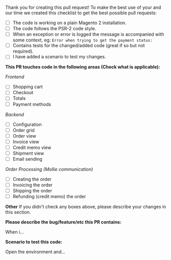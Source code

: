 Thank you for creating this pull request! To make the best use of your and our time we created this checklist to get the best possible pull requests:

- [ ] The code is working on a plain Magento 2 installation.
- [ ] The code follows the PSR-2 code style.
- [ ] When an exception or error is logged the message is accompanied with some context, eg: `Error when trying to get the payment status:`
- [ ] Contains tests for the changed/added code (great if so but not required).
- [ ] I have added a scenario to test my changes.

**This PR touches code in the following areas (Check what is applicable):**

*Frontend*
- [ ] Shopping cart
- [ ] Checkout
- [ ] Totals
- [ ] Payment methods

*Backend*
- [ ] Configuration
- [ ] Order grid
- [ ] Order view
- [ ] Invoice view
- [ ] Credit memo view
- [ ] Shipment view
- [ ] Email sending

*Order Processing (Mollie communication)*
- [ ] Creating the order
- [ ] Invoicing the order
- [ ] Shipping the order
- [ ] Refunding (credit memo) the order

**Other**
If you didn't check any boxes above, please describe your changes in this section.

**Please describe the bug/feature/etc this PR contains:**

When i...

**Scenario to test this code:**

Open the environment and...